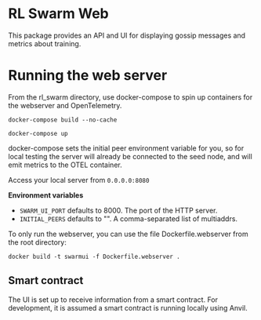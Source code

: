 # RL Swarm Web

This package provides an API and UI for displaying gossip messages and metrics about training.

# Running the web server

From the rl_swarm directory, use docker-compose to spin up containers for the webserver and OpenTelemetry.
```
docker-compose build --no-cache
```

```
docker-compose up
```

docker-compose sets the initial peer environment variable for you, so for local testing 
the server will already be connected to the seed node, and will emit metrics to the OTEL container.

Access your local server from `0.0.0.0:8080`

**Environment variables**
- `SWARM_UI_PORT` defaults to 8000. The port of the HTTP server.
- `INITIAL_PEERS` defaults to "". A comma-separated list of multiaddrs.

To only run the webserver, you can use the file Dockerfile.webserver from the root directory:
```
docker build -t swarmui -f Dockerfile.webserver .
```

## Smart contract
The UI is set up to receive information from a smart contract. For development, it is assumed a smart contract is running locally using Anvil.

